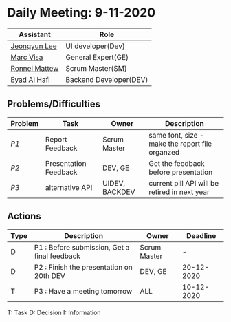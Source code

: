 # Daily Meeting: 9-11-2020

| Assistant  | Role  |  
|---|---|
|[Jeongyun Lee](https://github.com/jy-977) |UI developer(Dev)|
|[Marc Visa](https://github.com/mvp17) | General Expert(GE)|   
|[Ronnel Mattew](https://github.com/ron7858) | Scrum Master(SM) |  
|[Eyad Al Hafi](https://github.com/eyadfhafi) | Backend Developer(DEV) |  
## Problems/Difficulties
| Problem  | Task  | Owner | Description |
|---|---|---|---|
| _P1_ | Report Feedback | Scrum Master | same font, size -make the report file organzed|
| _P2_ | Presentation Feedback  | DEV, GE | Get the feedback before presentation|
| _P3_ | alternative API | UIDEV, BACKDEV | current pill API will be retired in next year|



## Actions
| Type  | Description  | Owner | Deadline |
|---|---|---|---|
| D | P1 : Before submission, Get a final feedback | Scrum Master | - |
| D | P2 : Finish the presentation on 20th DEV | DEV, GE | 20-12-2020 |
| T | P3 : Have a meeting tomorrow | ALL | 10-12-2020|


T: Task
D: Decision
I: Information
